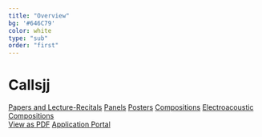```yaml
---
title: "Overview"
bg: '#646C79'
color: white
type: "sub"
order: "first"
---
```

# Callsjj
<div>
<a href="#cfc" class="btn btn-outline-dark mr-1" role="button">Papers and Lecture-Recitals</a>
<a href="#cfp" class="btn btn-outline-dark mr-1" role="button">Panels</a>
<a href="#cfpos" class="btn btn-outline-dark mr-1" role="button">Posters</a>
<a href="#composition" class="btn btn-outline-dark mr-1" role="button">Compositions</a>
<a href="#composition" class="btn btn-outline-dark mr-1" role="button">Electroacoustic Compositions</a>
</div>

<div>
<a href="docs/BFE-RMA-Research-Students-Conference-2022-CFP.pdf" class="btn vspace btn-dark mr-1" role="button">View as PDF</a>
<a href="https://forms.gle/Yf7m4unNjkNcoUta6" class="btn vspace btn-success mr-1" role="button"><i class="fa fa-arrow-right" aria-hidden="true"></i> Application Portal</a>
</div>


